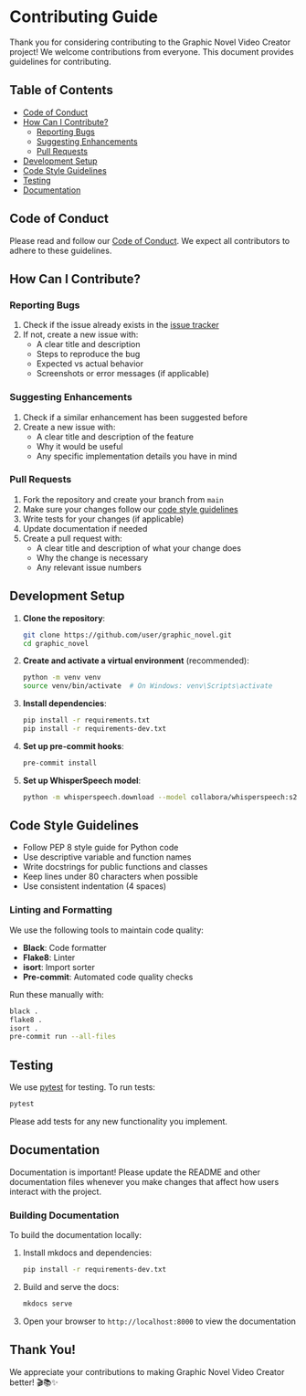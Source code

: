 












# Contributing Guide

Thank you for considering contributing to the Graphic Novel Video Creator project! We welcome contributions from everyone. This document provides guidelines for contributing.

## Table of Contents

- [Code of Conduct](#code-of-conduct)
- [How Can I Contribute?](#how-can-i-contribute)
  - [Reporting Bugs](#reporting-bugs)
  - [Suggesting Enhancements](#suggesting-enhancements)
  - [Pull Requests](#pull-requests)
- [Development Setup](#development-setup)
- [Code Style Guidelines](#code-style-guidelines)
- [Testing](#testing)
- [Documentation](#documentation)

## Code of Conduct

Please read and follow our [Code of Conduct](https://github.com/user/graphic_novel/blob/main/CODE_OF_CONDUCT.md). We expect all contributors to adhere to these guidelines.

## How Can I Contribute?

### Reporting Bugs

1. Check if the issue already exists in the [issue tracker](https://github.com/user/graphic_novel/issues)
2. If not, create a new issue with:
   - A clear title and description
   - Steps to reproduce the bug
   - Expected vs actual behavior
   - Screenshots or error messages (if applicable)

### Suggesting Enhancements

1. Check if a similar enhancement has been suggested before
2. Create a new issue with:
   - A clear title and description of the feature
   - Why it would be useful
   - Any specific implementation details you have in mind

### Pull Requests

1. Fork the repository and create your branch from `main`
2. Make sure your changes follow our [code style guidelines](#code-style-guidelines)
3. Write tests for your changes (if applicable)
4. Update documentation if needed
5. Create a pull request with:
   - A clear title and description of what your change does
   - Why the change is necessary
   - Any relevant issue numbers

## Development Setup

1. **Clone the repository**:

   ```bash
   git clone https://github.com/user/graphic_novel.git
   cd graphic_novel
   ```

2. **Create and activate a virtual environment** (recommended):

   ```bash
   python -m venv venv
   source venv/bin/activate  # On Windows: venv\Scripts\activate
   ```

3. **Install dependencies**:

   ```bash
   pip install -r requirements.txt
   pip install -r requirements-dev.txt
   ```

4. **Set up pre-commit hooks**:

   ```bash
   pre-commit install
   ```

5. **Set up WhisperSpeech model**:

   ```bash
   python -m whisperspeech.download --model collabora/whisperspeech:s2a-q4-base-en+pl.model
   ```

## Code Style Guidelines

- Follow PEP 8 style guide for Python code
- Use descriptive variable and function names
- Write docstrings for public functions and classes
- Keep lines under 80 characters when possible
- Use consistent indentation (4 spaces)

### Linting and Formatting

We use the following tools to maintain code quality:

- **Black**: Code formatter
- **Flake8**: Linter
- **isort**: Import sorter
- **Pre-commit**: Automated code quality checks

Run these manually with:

```bash
black .
flake8 .
isort .
pre-commit run --all-files
```

## Testing

We use [pytest](https://pytest.org/) for testing. To run tests:

```bash
pytest
```

Please add tests for any new functionality you implement.

## Documentation

Documentation is important! Please update the README and other documentation files whenever you make changes that affect how users interact with the project.

### Building Documentation

To build the documentation locally:

1. Install mkdocs and dependencies:

   ```bash
   pip install -r requirements-dev.txt
   ```

2. Build and serve the docs:

   ```bash
   mkdocs serve
   ```

3. Open your browser to `http://localhost:8000` to view the documentation

## Thank You!

We appreciate your contributions to making Graphic Novel Video Creator better! 🎬📚✨










